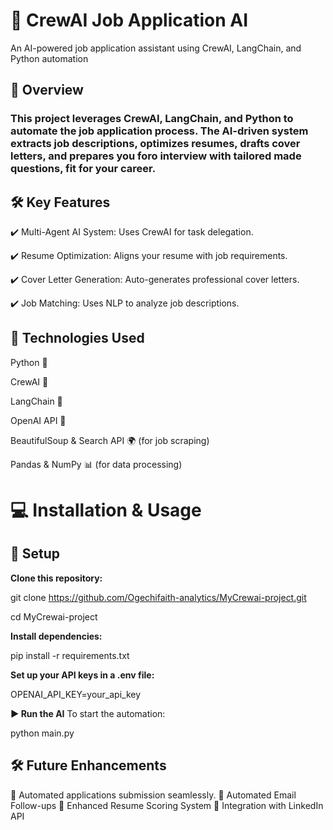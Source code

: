 
# 🚀 CrewAI Job Application AI
An AI-powered job application assistant using CrewAI, LangChain, and Python automation

## 🔹 Overview
### This project leverages CrewAI, LangChain, and Python to automate the job application process. The AI-driven system extracts job descriptions, optimizes resumes, drafts cover letters, and prepares you foro interview with tailored made questions, fit for your career.

## 🛠️ Key Features

✔️ Multi-Agent AI System: Uses CrewAI for task delegation.

✔️ Resume Optimization: Aligns your resume with job requirements.

✔️ Cover Letter Generation: Auto-generates professional cover letters.

✔️ Job Matching: Uses NLP to analyze job descriptions.

## 📌 Technologies Used

Python 🐍

CrewAI 🤖

LangChain 🔗

OpenAI API 💬

BeautifulSoup & Search API 🌍 (for job scraping)

Pandas & NumPy 📊 (for data processing)

# 💻 Installation & Usage

## 🔧 Setup

**Clone this repository:**

git clone https://github.com/Ogechifaith-analytics/MyCrewai-project.git

cd MyCrewai-project

**Install dependencies:**

pip install -r requirements.txt

**Set up your API keys in a .env file:**

OPENAI_API_KEY=your_api_key

**▶️ Run the AI**
To start the automation:

python main.py

## 🛠️ Future Enhancements
🚀 Automated applications submission seamlessly.
🚀 Automated Email Follow-ups
🚀 Enhanced Resume Scoring System
🚀 Integration with LinkedIn API
